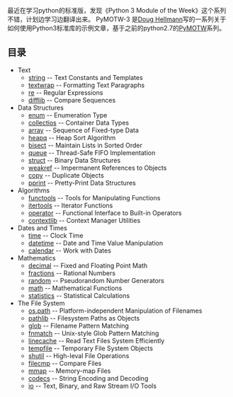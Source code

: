 最近在学习python的标准版，发现《Python 3 Module of the Week》这个系列不错，计划边学习边翻译出来。
PyMOTW-3 是[Doug Hellmann](https://doughellmann.com/blog/)写的一系列关于如何使用Python3标准库的示例文章，基于之前的python2.7的[PyMOTW](https://pymotw.com/2/)系列。

## 目录
* Text
    - [string](https://github.com/chenyang929/python3_module_of_the_week_zh/blob/master/Text/string/string.md) -- Text Constants and Templates
    - [textwrap](https://github.com/chenyang929/python3_module_of_the_week_zh/blob/master/Text/textwrap/textwrap.md) -- Formatting Text Paragraphs
    - [re](https://github.com/chenyang929/python3_module_of_the_week_zh/blob/master/Text/re/re.md) -- Regular Expressions
    - [difflib](https://github.com/chenyang929/python3_module_of_the_week_zh/blob/master/Text/difflib/difflib.md) -- Compare Sequences
* Data Structures
    - [enum](https://github.com/chenyang929/python3_module_of_the_week_zh/blob/master/Data%20Structures/enum/enum.md) -- Enumeration Type
    - [collectios](https://github.com/chenyang929/python3_module_of_the_week_zh/blob/master/Data%20Structures/collections/collections.md) -- Container Data Types
    - [array](https://github.com/chenyang929/python3_module_of_the_week_zh/blob/master/Data%20Structures/array/array.md) -- Sequence of Fixed-type Data
    - [heapq](https://github.com/chenyang929/python3_module_of_the_week_zh/blob/master/Data%20Structures/heapq/heapq.md) -- Heap Sort Algorithm
    - [bisect](https://github.com/chenyang929/python3_module_of_the_week_zh/blob/master/Data%20Structures/bisect/bisect.md) -- Maintain Lists in Sorted Order
    - [queue](https://github.com/chenyang929/python3_module_of_the_week_zh/blob/master/Data%20Structures/queue/queue.md) -- Thread-Safe FIFO Implementation
    - [struct](https://github.com/chenyang929/python3_module_of_the_week_zh/blob/master/Data%20Structures/struct/struct.md) -- Binary Data Structures
    - [weakref](https://github.com/chenyang929/python3_module_of_the_week_zh/blob/master/Data%20Structures/weakref/WEAKREF.md) -- Impermanent References to Objects
    - [copy](https://github.com/chenyang929/python3_module_of_the_week_zh/blob/master/Data%20Structures/copy/copy.md) -- Duplicate Objects
    - [pprint](https://github.com/chenyang929/python3_module_of_the_week_zh/blob/master/Data%20Structures/pprint/pprint.md) -- Pretty-Print Data Structures
* Algorithms
    - [functools]() -- Tools for Manipulating Functions
    - [itertools]() -- Iterator Functions
    - [operator]() -- Functional Interface to Built-in Operators
    - [contextlib]() -- Context Manager Utilities
* Dates and Times
    - [time](https://github.com/chenyang929/python3_module_of_the_week_zh/blob/master/Dates%20and%20Times/time/time.md) -- Clock Time
    - [datetime](https://github.com/chenyang929/python3_module_of_the_week_zh/blob/master/Dates%20and%20Times/datetime/datetime.md) -- Date and Time Value Manipulation
    - [calendar](https://github.com/chenyang929/python3_module_of_the_week_zh/blob/master/Dates%20and%20Times/calendar/calendar.md) -- Work with Dates
* Mathematics
    - [decimal](https://github.com/chenyang929/python3_module_of_the_week_zh/blob/master/Mathematics/decimal/decimal.md) -- Fixed and Floating Point Math
    - [fractions](https://github.com/chenyang929/python3_module_of_the_week_zh/blob/master/Mathematics/fractions/fractions.md) -- Rational Numbers
    - [random](https://github.com/chenyang929/python3_module_of_the_week_zh/blob/master/Mathematics/random/random.md) -- Pseudorandom Number Generators
    - [math](https://github.com/chenyang929/python3_module_of_the_week_zh/blob/master/Mathematics/math/math.md) -- Mathematical Functions
    - [statistics](https://github.com/chenyang929/python3_module_of_the_week_zh/blob/master/Mathematics/statistics/statistics.md) -- Statistical Calculations
* The File System
	- [os.path](https://github.com/chenyang929/python3_module_of_the_week_zh/blob/master/The%20File%20System/os.path/os.path.md) -- Platform-independent Manipulation of Filenames
	- [pathlib](https://github.com/chenyang929/python3_module_of_the_week_zh/blob/master/The%20File%20System/pathlib/pathlib.md) -- Filesystem Paths as Objects
	- [glob](https://github.com/chenyang929/python3_module_of_the_week_zh/blob/master/The%20File%20System/glob/glob.md) -- Filename Pattern Matching
	- [fnmatch](https://github.com/chenyang929/python3_module_of_the_week_zh/blob/master/The%20File%20System/fnmatch/fnmatch.md) -- Unix-style Glob Pattern Matching
	- [linecache](https://github.com/chenyang929/python3_module_of_the_week_zh/blob/master/The%20File%20System/linecache/linecache.md) -- Read Text Files System Efficiently
	- [tempfile](https://github.com/chenyang929/python3_module_of_the_week_zh/blob/master/The%20File%20System/tempfile/tempfile.md) -- Temporary File System Objects
	- [shutil](https://github.com/chenyang929/python3_module_of_the_week_zh/blob/master/The%20File%20System/shutil/shutil.md) -- High-leval File Operations
	- [filecmp](https://github.com/chenyang929/python3_module_of_the_week_zh/blob/master/The%20File%20System/filecmp/filecmp.md) -- Compare Files
	- [mmap](https://github.com/chenyang929/python3_module_of_the_week_zh/blob/master/The%20File%20System/mmap/mmap.md) -- Memory-map Files
	- [codecs](https://github.com/chenyang929/python3_module_of_the_week_zh/blob/master/The%20File%20System/codecs/codecs.md) -- String Encoding and Decoding
	- [io](https://github.com/chenyang929/python3_module_of_the_week_zh/blob/master/The%20File%20System/io/io.md) -- Text, Binary, and Raw Stream I/O Tools




